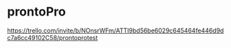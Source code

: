 # prontoPro

https://trello.com/invite/b/NOnsrWFm/ATTI9bd56be6029c645464fe446d9dc7a6cc49102C58/prontoprotest